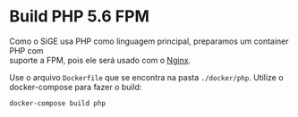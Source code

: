 # Build PHP 5.6 FPM

Como o SiGE usa PHP como linguagem principal, preparamos um container PHP com  
suporte a FPM, pois ele será usado com o [Nginx](http://nginx.org/).

Use o arquivo `Dockerfile` que se encontra na pasta `./docker/php`. Utilize o docker-compose para fazer o build:

```text
docker-compose build php
```

